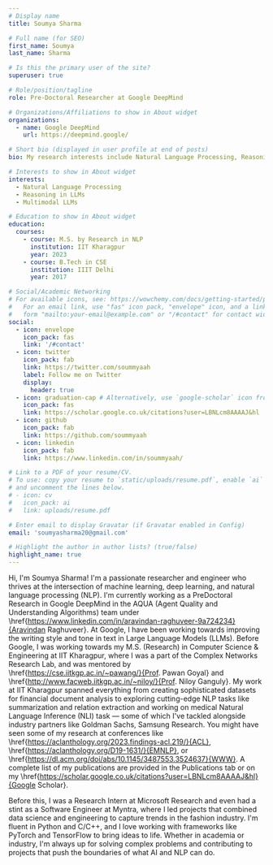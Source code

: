 ```yaml
---
# Display name
title: Soumya Sharma

# Full name (for SEO)
first_name: Soumya
last_name: Sharma

# Is this the primary user of the site?
superuser: true

# Role/position/tagline
role: Pre-Doctoral Researcher at Google DeepMind

# Organizations/Affiliations to show in About widget
organizations:
  - name: Google DeepMind
    url: https://deepmind.google/

# Short bio (displayed in user profile at end of posts)
bio: My research interests include Natural Language Processing, Reasoning in LLMs, Multimodal LLMs.

# Interests to show in About widget
interests:
  - Natural Language Processing
  - Reasoning in LLMs
  - Multimodal LLMs

# Education to show in About widget
education:
  courses:
    - course: M.S. by Research in NLP
      institution: IIT Kharagpur
      year: 2023
    - course: B.Tech in CSE
      institution: IIIT Delhi
      year: 2017

# Social/Academic Networking
# For available icons, see: https://wowchemy.com/docs/getting-started/page-builder/#icons
#   For an email link, use "fas" icon pack, "envelope" icon, and a link in the
#   form "mailto:your-email@example.com" or "/#contact" for contact widget.
social:
  - icon: envelope
    icon_pack: fas
    link: '/#contact'
  - icon: twitter
    icon_pack: fab
    link: https://twitter.com/soummyaah
    label: Follow me on Twitter
    display:
      header: true
  - icon: graduation-cap # Alternatively, use `google-scholar` icon from `ai` icon pack
    icon_pack: fas
    link: https://scholar.google.co.uk/citations?user=LBNLcm8AAAAJ&hl
  - icon: github
    icon_pack: fab
    link: https://github.com/soummyaah
  - icon: linkedin
    icon_pack: fab
    link: https://www.linkedin.com/in/soummyaah/

# Link to a PDF of your resume/CV.
# To use: copy your resume to `static/uploads/resume.pdf`, enable `ai` icons in `params.yaml`,
# and uncomment the lines below.
# - icon: cv
#   icon_pack: ai
#   link: uploads/resume.pdf

# Enter email to display Gravatar (if Gravatar enabled in Config)
email: 'soumyasharma20@gmail.com'

# Highlight the author in author lists? (true/false)
highlight_name: true
---
```


Hi, I'm Soumya Sharma! I'm a passionate researcher and engineer who thrives at the intersection of machine learning, deep learning, and natural language processing (NLP). I'm currently working as a PreDoctoral Research in Google DeepMind in the AQUA (Agent Quality and Understanding Algorithms) team under \href{https://www.linkedin.com/in/aravindan-raghuveer-9a724234}{Aravindan Raghuveer}. At Google, I have been working towards improving the writing style and tone in text in Large Language Models (LLMs). Before Google, I was working towards my M.S. (Research) in Computer Science & Engineering at IIT Kharagpur, where I was a part of the Complex Networks Research Lab, and was mentored by \href{https://cse.iitkgp.ac.in/~pawang/}{Prof. Pawan Goyal} and \href{http://www.facweb.iitkgp.ac.in/~niloy/}{Prof. Niloy Ganguly}. My work at IIT Kharagpur spanned everything from creating sophisticated datasets for financial document analysis to exploring cutting-edge NLP tasks like summarization and relation extraction and working on medical Natural Language Inference (NLI) task — some of which I've tackled alongside industry partners like Goldman Sachs, Samsung Research. You might have seen some of my research at conferences like \href{https://aclanthology.org/2023.findings-acl.219/}{ACL}, \href{https://aclanthology.org/D19-1631/}{EMNLP}, or \href{https://dl.acm.org/doi/abs/10.1145/3487553.3524637}{WWW}. A complete list of my publications are provided in the Publications tab or on my \href{https://scholar.google.co.uk/citations?user=LBNLcm8AAAAJ&hl}{Google Scholar}.

Before this, I was a Research Intern at Microsoft Research and even had a stint as a Software Engineer at Myntra, where I led projects that combined data science and engineering to capture trends in the fashion industry. I'm fluent in Python and C/C++, and I love working with frameworks like PyTorch and TensorFlow to bring ideas to life. Whether in academia or industry, I'm always up for solving complex problems and contributing to projects that push the boundaries of what AI and NLP can do.